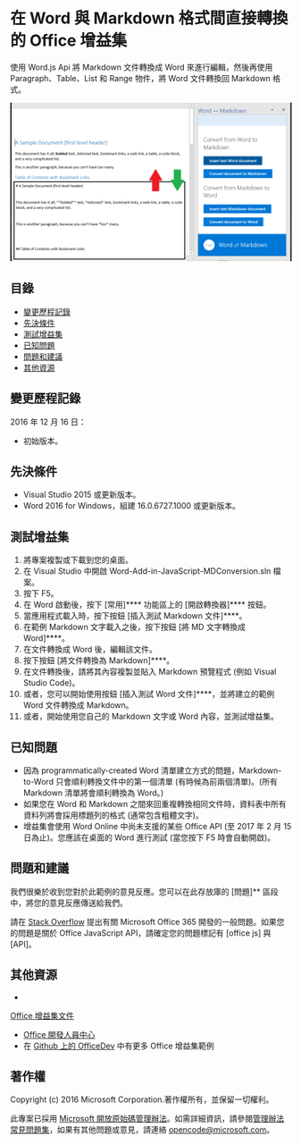 ﻿# <a name="office-add-in-that-converts-directly-between-word-and-markdown-formats"></a>在 Word 與 Markdown 格式間直接轉換的 Office 增益集

使用 Word.js Api 將 Markdown 文件轉換成 Word 來進行編輯，然後再使用 Paragraph、Table、List 和 Range 物件，將 Word 文件轉換回 Markdown 格式。

![在 Word 和 Markdown 間轉換](../readme_art/ReadMeScreenshot.PNG)

## <a name="table-of-contents"></a>目錄
* [變更歷程記錄](#change-history)
* [先決條件](#prerequisites)
* [測試增益集](#test-the-add-in)
* [已知問題](#known-issues)
* [問題和建議](#questions-and-comments)
* [其他資源](#additional-resources)

## <a name="change-history"></a>變更歷程記錄

2016 年 12 月 16 日：

* 初始版本。

## <a name="prerequisites"></a>先決條件

* Visual Studio 2015 或更新版本。
* Word 2016 for Windows，組建 16.0.6727.1000 或更新版本。

## <a name="test-the-add-in"></a>測試增益集

1. 將專案複製或下載到您的桌面。
2. 在 Visual Studio 中開啟 Word-Add-in-JavaScript-MDConversion.sln 檔案。
2. 按下 F5。
3. 在 Word 啟動後，按下 [常用]**** 功能區上的 [開啟轉換器]**** 按鈕。
4. 當應用程式載入時，按下按鈕 [插入測試 Markdown 文件]****。
5. 在範例 Markdown 文字載入之後，按下按鈕 [將 MD 文字轉換成 Word]****。
6. 在文件轉換成 Word 後，編輯該文件。 
7. 按下按鈕 [將文件轉換為 Markdown]****。 
8. 在文件轉換後，請將其內容複製並貼入 Markdown 預覽程式 (例如 Visual Studio Code)。
9. 或者，您可以開始使用按鈕 [插入測試 Word 文件]****，並將建立的範例 Word 文件轉換成 Markdown。 
10. 或者，開始使用您自己的 Markdown 文字或 Word 內容，並測試增益集。

## <a name="known-issues"></a>已知問題

- 因為 programmatically-created Word 清單建立方式的問題，Markdown-to-Word 只會順利轉換文件中的第一個清單 (有時候為前兩個清單)。(所有 Markdown 清單將會順利轉換為 Word。)
- 如果您在 Word 和 Markdown 之間來回重複轉換相同文件時，資料表中所有資料列將會採用標題列的格式 (通常包含粗體文字)。
- 增益集會使用 Word Online 中尚未支援的某些 Office API (至 2017 年 2 月 15 日為止)。您應該在桌面的 Word 進行測試 (當您按下 F5 時會自動開啟)。

## <a name="questions-and-comments"></a>問題和建議

我們很樂於收到您對於此範例的意見反應。您可以在此存放庫的 [問題]** 區段中，將您的意見反應傳送給我們。

請在 [Stack Overflow](http://stackoverflow.com/questions/tagged/office-js+API) 提出有關 Microsoft Office 365 開發的一般問題。如果您的問題是關於 Office JavaScript API，請確定您的問題標記有 [office js] 與 [API]。

## <a name="additional-resources"></a>其他資源

* 

  [Office 增益集文件](https://msdn.microsoft.com/en-us/library/office/jj220060.aspx)
* [Office 開發人員中心](http://dev.office.com/)
* 在 [Github 上的 OfficeDev](https://github.com/officedev) 中有更多 Office 增益集範例

## <a name="copyright"></a>著作權
Copyright (c) 2016 Microsoft Corporation.著作權所有，並保留一切權利。



此專案已採用 [Microsoft 開放原始碼管理辦法](https://opensource.microsoft.com/codeofconduct/)。如需詳細資訊，請參閱[管理辦法常見問題集](https://opensource.microsoft.com/codeofconduct/faq/)，如果有其他問題或意見，請連絡 [opencode@microsoft.com](mailto:opencode@microsoft.com)。
